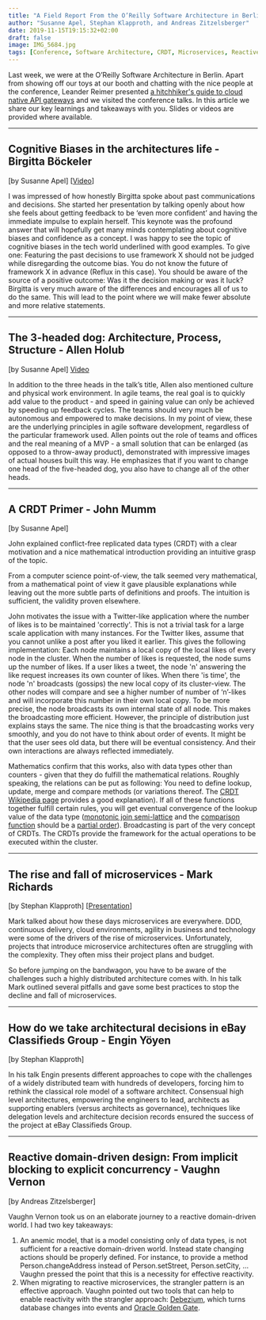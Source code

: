 ```yaml
---
title: "A Field Report From the O’Reilly Software Architecture in Berlin"
author: "Susanne Apel, Stephan Klapproth, and Andreas Zitzelsberger"
date: 2019-11-15T19:15:32+02:00
draft: false
image: IMG_5684.jpg
tags: [Conference, Software Architecture, CRDT, Microservices, Reactive]
---
```


Last week, we were at the O’Reilly Software Architecture in Berlin. Apart from showing off our toys at our booth and chatting with the nice people at the conference, Leander Reimer presented [a hitchhiker's guide to cloud native API gateways](https://www.slideshare.net/QAware/a-hitchhikers-guide-to-cloud-native-api-gateways-192707062) and we visited the conference talks. In this article we share our key learnings and takeaways with you. Slides or videos are provided where available.

---

## Cognitive Biases in the architectures life - Birgitta Böckeler
[by Susanne Apel] [[Video](https://www.oreilly.com/radar/cognitive-biases-in-the-architects-life/)]

I was impressed of how honestly Birgitta spoke about past communications and decisions. She started her presentation by talking openly about how she feels about getting feedback to be ‘even more confident’ and having the immediate impulse to explain herself. This keynote was the profound answer that will hopefully get many minds contemplating about cognitive biases and confidence as a concept.
I was happy to see the topic of cognitive biases in the tech world underlined with good examples. To give one: Featuring the past decisions to use framework X should not be judged while disregarding the outcome bias. You do not know the future of framework X in advance (Reflux in this case). You should be aware of the source of a positive outcome: Was it the decision making or was it luck?
Birgitta is very much aware of the differences and encourages all of us to do the same. This will lead to the point where we will make fewer absolute and more relative statements.

---

## The 3-headed dog: Architecture, Process, Structure - Allen Holub
[by Susanne Apel] [Video](https://www.oreilly.com/radar/the-three-headed-dog-architecture-process-structure/)

In addition to the three heads in the talk’s title, Allen also mentioned culture and physical work environment.
In agile teams, the real goal is to quickly add value to the product - and speed in gaining value can only be achieved by speeding up feedback cycles.
The teams should very much be autonomous and empowered to make decisions.
In my point of view, these are the underlying principles in agile software development, regardless of the particular framework used.
Allen points out the role of teams and offices and the real meaning of a MVP - a small solution that can be enlarged (as opposed to a throw-away product), demonstrated with impressive images of actual houses built this way. He emphasizes that if you want to change one head of the five-headed dog, you also have to change all of the other heads.

---

## A CRDT Primer - John Mumm
[by Susanne Apel]

John explained conflict-free replicated data types (CRDT) with a clear motivation and a nice mathematical introduction providing an intuitive grasp of the topic.

From a computer science point-of-view, the talk seemed very mathematical, from a mathematical point of view it gave plausible explanations while leaving out the more subtle parts of definitions and proofs. The intuition is sufficient, the validity proven elsewhere.

John motivates the issue with a Twitter-like application where the number of likes is to be maintained 'correctly'. This is not a trivial task for a large scale application with many instances.
For the Twitter likes, assume that you cannot unlike a post after you liked it earlier. This gives the following implementation:
Each node maintains a local copy of the local likes of every node in the cluster. When the number of likes is requested, the node sums up the number of likes. If a user likes a tweet, the node 'n' answering the like request increases its own counter of likes. When there 'is time', the node 'n' broadcasts (gossips) the new local copy of its cluster-view. The other nodes will compare and see a higher number of number of ‘n’-likes and will incorporate this number in their own local copy. To be more precise, the node broadcasts its own internal state of all node. This makes the broadcasting more efficient. However, the principle of distribution just explains stays the same. The nice thing is that the broadcasting works very smoothly, and you do not have to think about order of events. It might be that the user sees old data, but there will be eventual consistency. And their own interactions are always reflected immediately.

Mathematics confirm that this works, also with data types other than counters - given that they do fulfill the mathematical relations. Roughly speaking, the relations can be put as following: You need to define lookup, update, merge and compare methods (or variations thereof. The [CRDT Wikipedia page](https://en.wikipedia.org/wiki/Conflict-free_replicated_data_type) provides a good explanation).
If all of these functions together fulfill certain rules, you will get eventual convergence of the lookup value of the data type ([monotonic join semi-lattice](https://en.wikipedia.org/wiki/Semilattice) and the [comparison function](https://en.wikipedia.org/wiki/Comparison_function) should be a [partial order](https://en.wikipedia.org/wiki/Partially_ordered_set#Formal_definition)). Broadcasting is part of the very concept of CRDTs. The CRDTs provide the framework for the actual operations to be executed within the cluster.

---

## The rise and fall of microservices - Mark Richards
[by Stephan Klapproth] [[Presentation](https://cdn.oreillystatic.com/en/assets/1/event/301/The%20rise%20and%20fall%20of%20microservices%20Presentation.pdf)]

Mark talked about how these days microservices are everywhere. DDD, continuous delivery, cloud environments, agility in business and technology were some of the drivers of the rise of microservices. Unfortunately, projects that introduce microservice architectures often are struggling with the complexity. They often miss their project plans and budget.

So before jumping on the bandwagon, you have to be aware of the challenges such a highly distributed architecture comes with. In his talk Mark outlined several pitfalls and gave some best practices to stop the decline and fall of microservices.

---

## How do we take architectural decisions in eBay Classifieds Group - Engin Yöyen
[by Stephan Klapproth]

In his talk Engin presents different approaches to cope with the challenges of a widely distributed team with hundreds of developers, forcing him to rethink the classical role model of a software architect.
Consensual high level architectures, empowering the engineers to lead, architects as supporting enablers (versus architects as governance), techniques like delegation levels and architecture decision records ensured the success of the project at eBay Classifieds Group.

---

## Reactive domain-driven design: From implicit blocking to explicit concurrency - Vaughn Vernon
[by Andreas Zitzelsberger]

Vaughn Vernon took us on an elaborate journey to a reactive domain-driven world. I had two key takeaways:
1. An anemic model, that is a model consisting only of data types, is not sufficient for a reactive domain-driven world. Instead state changing actions should be properly defined. For instance, to provide a method Person.changeAddress instead of Person.setStreet, Person.setCity, … Vaughn pressed the point that this is a necessity for effective reactivity.
2. When migrating to reactive microservices, the strangler pattern is an effective approach. Vaughn pointed out two tools that can help to enable reactivity with the strangler approach: [Debezium](https://debezium.io/), which turns database changes into events and [Oracle Golden Gate](https://www.oracle.com/de/middleware/technologies/goldengate.html).
